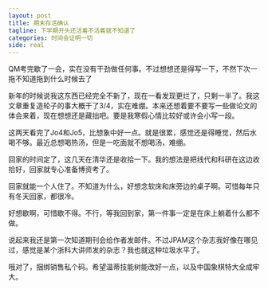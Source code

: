 ```yaml
---
layout: post
title: 期末存活确认
tagline: 下学期开头还活着不活着就不知道了
categories: 时间会证明一切
side: real
---
```


QM考完歇了一会，实在没有干劲做任何事。不过想想还是得写一下，不然下次一拖不知道拖到什么时候去了

新年的时候说我这东西已经完全不新了，现在一看发现更烂了，只剩一半了。我这文章重复造轮子的事大概干了3/4，实在难绷。本来还想着要不要写一些做论文的体会来着，现在想想还是藏拙吧。要是我寒假心情比较好或许会小写一段。

这两天看完了Jo4和Jo5，比想象中好一点。就是很累，感觉还是得睡觉，然后水喝不够。最近总想喝热汤，但是一吃面就不想喝汤，难绷。

回家的时间定了，这几天在清华还是收拾一下。我的想法是把线代和科研在这边收拾好，回家就专心准备博资考了。

回家就能一个人住了。不知道为什么，好想念软床和床旁边的桌子啊。可惜每年只有冬天回家，都很冷。

好想歇啊，可惜歇不得。不行，等我回到家，第一件事一定是在床上躺着什么都不做。

说起来我还是第一次知道期刊会给作者发邮件。不过JPAM这个杂志我好像在哪见过，感觉是某个浙科大讲师发的杂志？我也就这种垃圾水平了。

哦对了，捆绑销售私个码。希望温蒂技能树能改好一点，以及中国象棋特大全成牢大。